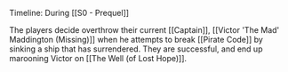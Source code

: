 Timeline:  During [[S0 - Prequel]]

The players decide overthrow their current [[Captain]], [[Victor 'The Mad' Maddington (Missing)]] when he attempts to break [[Pirate Code]] by sinking a ship that has surrendered.  They are successful, and end up marooning Victor on [[The Well (of Lost Hope)]].